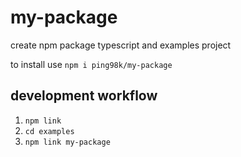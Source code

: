 # my-package

create npm package typescript and examples project

to install use `npm i ping98k/my-package`

## development workflow

1. `npm link`
1. `cd examples`
1. `npm link my-package`
